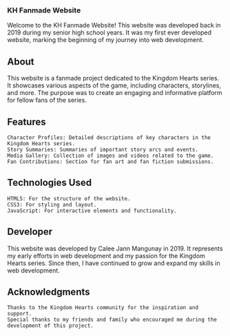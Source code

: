 ### KH Fanmade Website

Welcome to the KH Fanmade Website! This website was developed back in 2019 during my senior high school years. It was my first ever developed website, marking the beginning of my journey into web development.

## About
This website is a fanmade project dedicated to the Kingdom Hearts series. It showcases various aspects of the game, including characters, storylines, and more. The purpose was to create an engaging and informative platform for fellow fans of the series.

## Features

    Character Profiles: Detailed descriptions of key characters in the Kingdom Hearts series.
    Story Summaries: Summaries of important story arcs and events.
    Media Gallery: Collection of images and videos related to the game.
    Fan Contributions: Section for fan art and fan fiction submissions.

## Technologies Used

    HTML5: For the structure of the website.
    CSS3: For styling and layout.
    JavaScript: For interactive elements and functionality.

## Developer
This website was developed by Calee Jann Mangunay in 2019. It represents my early efforts in web development and my passion for the Kingdom Hearts series. Since then, I have continued to grow and expand my skills in web development.

## Acknowledgments

    Thanks to the Kingdom Hearts community for the inspiration and support.
    Special thanks to my friends and family who encouraged me during the development of this project.
